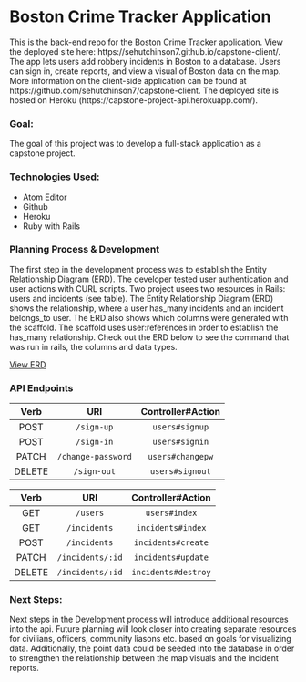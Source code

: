 <h1><b>Boston Crime Tracker Application</b></h1>
<p> This is the back-end repo for the Boston Crime Tracker application. View the deployed site here: https://sehutchinson7.github.io/capstone-client/. The app lets users add robbery incidents in Boston to a database. Users can sign in, create reports, and view a visual of Boston data on the map. More information on the client-side application can be found at https://github.com/sehutchinson7/capstone-client. The deployed site is hosted on Heroku (https://capstone-project-api.herokuapp.com/). </p>
<h3> Goal: </h3>
<p> The goal of this project was to develop a full-stack application as a capstone project.
</p>
<h3> Technologies Used: </h3>
<ul>
  <li>Atom Editor</li>
  <li>Github</li>
  <li>Heroku</li>
  <li>Ruby with Rails</li>
</ul>

<h3> Planning Process & Development</h3>
<p>The first step in the development process was to establish the Entity Relationship Diagram (ERD).  The developer tested user authentication and user actions with CURL scripts. Two project usees two resources in Rails: users and incidents (see table).  The Entity Relationship Diagram (ERD) shows the relationship, where a user has_many incidents and an incident belongs_to user. The ERD also shows which columns were generated with the scaffold. The scaffold uses user:references in order to establish the has_many relationship. Check out the ERD below to see the command that was run in rails, the columns and data types.</p>
<a href="https://imgur.com/ju9.R5Q">View ERD </a>
<h3>API Endpoints </h3>
<table>
  <thead>
    <tr>
      <th align="center">Verb</th>
      <th align="center">URI</th>
      <th align="center">Controller#Action</th>
    </tr>
  </thead>
  <tbody>
    <tr>
      <td align="center">POST</td>
      <td align="center"><code>/sign-up</code></td>
      <td align="center"><code>users#signup</code></td>
    </tr>
    <tr>
      <td align="center">POST</td>
      <td align="center"><code>/sign-in</code></td>
      <td align="center"><code>users#signin</code></td>
    </tr>
    <tr>
      <td align="center">PATCH</td>
      <td align="center"><code>/change-password</code></td>
      <td align="center"><code>users#changepw</code></td>
    </tr>
    <tr>
      <td align="center">DELETE</td>
      <td align="center"><code>/sign-out</code></td>
      <td align="center"><code>users#signout</code></td>
    </tr>
  </tbody>
</table>
<table>
  <thead>
    <tr>
      <th align="center">Verb</th>
      <th align="center">URI</th>
      <th align="center">Controller#Action</th>
    </tr>
  </thead>
  <tbody>
    <tr>
      <td align="center">GET</td>
      <td align="center"><code>/users</code></td>
      <td align="center"><code>users#index</code></td>
    </tr>
    <tr>
      <td align="center">GET</td>
      <td align="center"><code>/incidents</code></td>
      <td align="center"><code>incidents#index</code></td>
    </tr>
    <tr>
      <td align="center">POST</td>
      <td align="center"><code>/incidents</code></td>
      <td align="center"><code>incidents#create</code></td>
    </tr>
    <tr>
      <td align="center">PATCH</td>
      <td align="center"><code>/incidents/:id<code></td>
      <td align="center"><code>incidents#update</code></td>
    </tr>
    <tr>
      <td align="center">DELETE</td>
      <td align="center"><code>/incidents/:id</code></td>
      <td align="center"><code>incidents#destroy</code></td>
    </tr>
  </tbody>
  </table>

  <h3> Next Steps: </h3>
  <p>Next steps in the Development process will introduce additional resources into the api. Future planning will look closer into creating separate resources for civilians, officers, community liasons etc. based on goals for visualizing data. Additionally, the point data could be seeded into the database in order to strengthen the relationship between the map visuals and the incident reports. 
